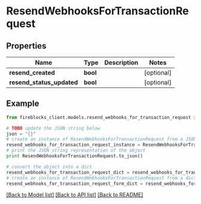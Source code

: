# ResendWebhooksForTransactionRequest


## Properties
Name | Type | Description | Notes
------------ | ------------- | ------------- | -------------
**resend_created** | **bool** |  | [optional] 
**resend_status_updated** | **bool** |  | [optional] 

## Example

```python
from fireblocks_client.models.resend_webhooks_for_transaction_request import ResendWebhooksForTransactionRequest

# TODO update the JSON string below
json = "{}"
# create an instance of ResendWebhooksForTransactionRequest from a JSON string
resend_webhooks_for_transaction_request_instance = ResendWebhooksForTransactionRequest.from_json(json)
# print the JSON string representation of the object
print ResendWebhooksForTransactionRequest.to_json()

# convert the object into a dict
resend_webhooks_for_transaction_request_dict = resend_webhooks_for_transaction_request_instance.to_dict()
# create an instance of ResendWebhooksForTransactionRequest from a dict
resend_webhooks_for_transaction_request_form_dict = resend_webhooks_for_transaction_request.from_dict(resend_webhooks_for_transaction_request_dict)
```
[[Back to Model list]](../README.md#documentation-for-models) [[Back to API list]](../README.md#documentation-for-api-endpoints) [[Back to README]](../README.md)



